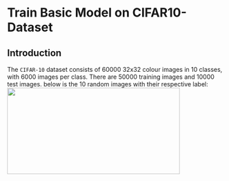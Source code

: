 # Train Basic Model on CIFAR10-Dataset
## Introduction
The `CIFAR-10` dataset consists of 60000 32x32 colour images in 10 classes, with 6000 images per class. There are 50000 training images and 10000 test images.
below is the 10 random images with their respective label:
<img src="https://user-images.githubusercontent.com/59862546/117546034-03a0c800-b046-11eb-92d3-05cd13b1dcd5.png" width="400" height="200">
